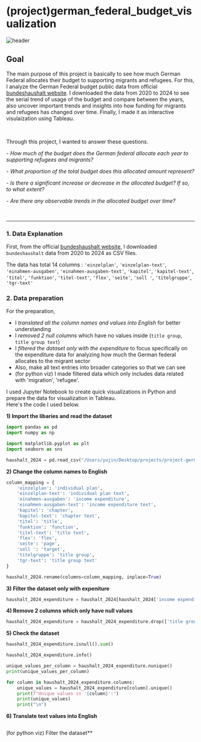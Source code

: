 # (project)german_federal_budget_visualization

![header](https://capsule-render.vercel.app/api?type=venom&color=0:418FDE,100:0033A0&height=200&text=project%20migration&stroke=0033A0)


## Goal
The main purpose of this project is basically to see how much German Federal allocates their budget to supporting migrants and refugees. For this, I analyze the German Federal budget public data from official [bundeshaushalt website](https://www.bundeshaushalt.de/DE/Download-Portal/download-portal.html). I downloaded the data from 2020 to 2024 to see the serial trend of usage of the budget and compare between the years, also uncover important trends and insights into how funding for migrants and refugees has changed over time. Finally, I made it as interactive visulaization using Tableau.

&nbsp; 

Through this project, I wanted to answer these questions.

*- How much of the budget does the German federal allocate each year to supporting refugees and migrants?*

*- What proportion of the total budget does this allocated amount represent?*

*- Is there a significant increase or decrease in the allocated budget? If so, to what extent?*

*- Are there any observable trends in the allocated budget over time?*

&nbsp; 
&nbsp; 
&nbsp; 

----
### 1. Data Explanation

First, from the official [bundeshaushalt website](https://www.bundeshaushalt.de/DE/Download-Portal/download-portal.html), I downloaded `bundeshaushalt` data from 2020 to 2024 as CSV files.

The data has total 14 columns : `'einzelplan'`, `'einzelplan-text'`, `'einahmen-ausgaben'`, `'einahmen-ausgaben-text'`, `'kapitel'`, `'kapitel-text'`, `'titel'`, `'funktion'`, `'titel-text'`, `'flex'`, `'seite'`, `'soll '`, `'titelgruppe'`, `'tgr-text'`

### 2. Data preparation


For the preparation,
* I _translated all the column names and values into English_ for better understanding
* I _removed 2 null columns_ which have no values inside (`title group`, `title group text`)
* I _filtered the dataset only with the expenditure_ to focus specifically on the expenditure data for analyzing how much the German federal allocates to the migrant sector
* Also, make all text entries into broader categories so that we can see 
* (for python viz) I made filtered data which only includes data related with 'migration', 'refugee'. 

I used Jupyter Notebook to create quick visualizations in Python and prepare the data for visualization in Tableau.<br />
Here's the code I used below. 

**1) Import the libaries and read the dataset**
```.py
import pandas as pd
import numpy as np

import matplotlib.pyplot as plt
import seaborn as sns
```
```.py
haushalt_2024 = pd.read_csv("/Users/yujin/Desktop/projects/project-german_federal_budget_viz/dataset/HH_2024.csv", delimiter=';', on_bad_lines='skip')
```

**2) Change the column names to English**
```.py
column_mapping = {
    'einzelplan': 'individual plan',
    'einzelplan-text': 'individual plan text',
    'einahmen-ausgaben': 'income expenditure',
    'einahmen-ausgaben-text': 'income expenditure text',
    'kapitel': 'chapter',
    'kapitel-text': 'chapter text',
    'titel': 'title',
    'funktion': 'function',
    'titel-text': 'title text',
    'flex': 'flex',
    'seite': 'page',
    'soll ': 'target',
    'titelgruppe': 'title group',
    'tgr-text': 'title group text'
}

haushalt_2024.rename(columns=column_mapping, inplace=True)
```
**3) Filter the dataset only with expeniture**
```.py
haushalt_2024_expenditure = haushalt_2024[haushalt_2024['income expenditure'] == 'E']
```
**4) Remove 2 columns which only have null values**
```.py
haushalt_2024_expenditure = haushalt_2024_expenditure.drop(['title group', 'title group text'], axis=1)
```
**5) Check the dataset**
```.py
haushalt_2024_expenditure.isnull().sum()
```
```.py
haushalt_2024_expenditure.info()
```
```.py
unique_values_per_column = haushalt_2024_expenditure.nunique()
print(unique_values_per_column)
```
```.py
for column in haushalt_2024_expenditure.columns:
    unique_values = haushalt_2024_expenditure[column].unique()
    print(f"Unique values in '{column}':")
    print(unique_values)
    print("\n")
```
**6) Translate text values into English**
```.py

```

(for python viz) Filter the dataset**
